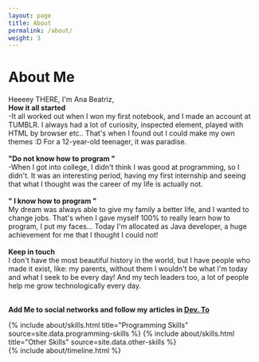 ```yaml
---
layout: page
title: About
permalink: /about/
weight: 3
---
```


# **About Me**

Heeeey THERE, I'm Ana Beatriz, <br>
**How it all started** <br>
-It all worked out when I won my first notebook, and I made an account at TUMBLR. I always had a lot of curiosity, inspected element, played with HTML by browser etc.. That's when I found out I could make my own themes :D For a 12-year-old teenager, it was paradise. <br><br>
**"Do not know how to program "** <br>
-When I got into college, I didn't think I was good at programming, so I didn't. It was an interesting period, having my first internship and seeing that what I thought was the career of my life is actually not. <br> <br>
**" I know how to program "** <br>
My dream was always able to give my family a better life, and I wanted to change jobs. That's when I gave myself 100% to really learn how to program, I put my faces... Today I'm allocated as Java developer, a huge achievement for me that I thought I could not! <br><br>
**Keep in touch** <br>
I don't have the most beautiful history in the world, but I have people who made it exist, like: my parents, without them I wouldn't be what I'm today and what I seek to be every day! And my tech leaders too, a lot of people help me grow technologically every day. <br> <br>

**Add Me to social networks and follow my articles in [Dev. To](https://dev.to/anabneri_8)**


<div class="row">
{% include about/skills.html title="Programming Skills" source=site.data.programming-skills %}
{% include about/skills.html title="Other Skills" source=site.data.other-skills %}
</div>

<div class="row">
{% include about/timeline.html %}
</div>